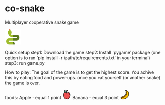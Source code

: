 # co-snake
Multiplayer cooperative snake game

<img src=https://github.com/rhaifa/co-snake/blob/master/icons/game_icon.png width=50>

Quick setup
step1: Download the game
step2: Install 'pygame' package (one option is to run 'pip install -r /path/to/requirements.txt' in your terminal)
step3: run game.py

How to play:
The goal of the game is to get the highest score. You achive this by eating food and power-ups.
once you eat yourself (or another snake) the game is over.

foods:
Apple - equal 1 point
<img src=https://github.com/rhaifa/co-snake/blob/master/icons/apple.png width=30>
Banana - equal 3 point
<img src=https://github.com/rhaifa/co-snake/blob/master/icons/banana.png width=30>
